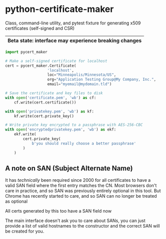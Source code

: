 # python-certificate-maker

Class, command-line utility, and pytest fixture for generating x509 certificates (self-signed and CSR)

| **Beta state: interface may experience breaking changes** |
|-----------------------------------------------------------|


```python
import pycert_maker

# Make a self-signed certificate for localhost
cert = pycert_maker.Certificate(
                   'localhost',
                   loc="Minneapolis/Minnesota/US",
                   org="Application Testing Group@My Company, Inc.",
                   email="myemail@mydomain.tld")

# Save the certificate and key files to disk
with open('certificate.pem', 'wb') as cf:
    cf.write(cert.certificate())

with open('privatekey.pem', 'wb') as kf:
    kf.write(cert.private_key()

# Write private key encrypted to a passphrase with AES-256-CBC
with open('encryptedprivatekey.pem', 'wb') as ekf:
    ekf.write(
        cert.private_key(
            b'you should really choose a better passphrase'
        )
    )

```

## A note on SAN (Subject Alternate Name)

It has _technically_ been required since 2000 for all certificates to have a valid SAN field where the first entry matches the CN. Most browsers don't care in practice, and so SAN was previously entirely optional in this tool. But Chrome has recently started to care, and so SAN can no longer be treated as optional

All certs generated by this too have a SAN field now

The main interface doesn't ask you to care about SANs, you can just provide a list of valid hostnames to the constructor and the correct SAN will be created for you. 